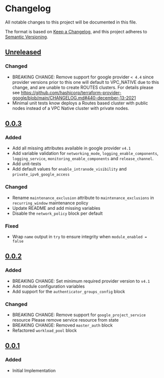 # Changelog

All notable changes to this project will be documented in this file.

The format is based on [Keep a Changelog](https://keepachangelog.com/en/1.0.0/),
and this project adheres to [Semantic Versioning](https://semver.org/spec/v2.0.0.html).

## [Unreleased]

### Changed

- BREAKING CHANGE: Remove support for google provider `< 4.4` since provider
  versions prior to this one will default to VPC_NATIVE due to this change,
  and are unable to create ROUTES clusters.
  For details please see https://github.com/hashicorp/terraform-provider-google/blob/main/CHANGELOG.md#440-december-13-2021
- Minimal unit tests know deploys a Routes based cluster with public nodes
  instead of a VPC Native cluster with private nodes.

## [0.0.3]

### Added

- Add all missing attributes available in google provider `v4.1`
- Add variable validation for `networking_mode`, `logging_enable_components`, `logging_service`, `monitoring_enable_components` and `release_channel`.
- Add unit-tests
- Add default values for `enable_intranode_visibility` and `private_ipv6_google_access`

### Changed

- Rename `maintenance_exclusion` attribute to `maintenance_exclusions` in `recurring_window` maintenance policy
- Update README and add missing variables
- Disable the `network_policy` block per default

### Fixed

- Wrap `name` output in `try` to ensure integrity when `module_enabled = false`

## [0.0.2]

### Added

- BREAKING CHANGE: Set minimum required provider version to `v4.1`
- Add module configuration variables
- Add support for the `authenticator_groups_config` block

### Changed

- BREAKING CHANGE: Remove support for `google_project_service` resource
  Please remove service resource from state
- BREAKING CHANGE: Removed `master_auth` block
- Refactored `workload_pool` block

## [0.0.1]

### Added

- Initial Implementation

[unreleased]: https://github.com/mineiros-io/terraform-google-gke-cluster/compare/v0.0.3...HEAD
[0.0.3]: https://github.com/mineiros-io/terraform-google-gke-cluster/compare/v0.0.2...v0.0.3
[0.0.2]: https://github.com/mineiros-io/terraform-google-gke-cluster/compare/v0.0.1...v0.0.2
[0.0.1]: https://github.com/mineiros-io/terraform-google-gke-cluster/releases/tag/v0.0.1
